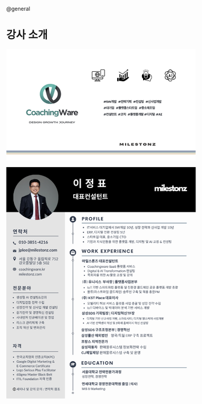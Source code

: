 @general

# 강사 소개

![milestonz](/images/milestonz_profile.png)

![강사 프로필](/images/jplee_profile_1page.png)
